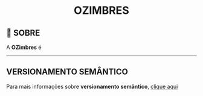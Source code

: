 <div name="readme-top" align=center>
  <h1>OZIMBRES</h1>
</div>

## 📌 SOBRE

A **OZimbres** é

---

## VERSIONAMENTO SEMÂNTICO

Para mais informações sobre **versionamento semântico**, [clique aqui](https://github.com/OZimbres/.github/wiki)
